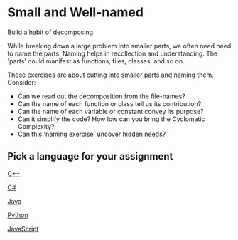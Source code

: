 # Small and Well-named

Build a habit of decomposing.

While breaking down a large problem into smaller parts,
we often need need to name the parts.
Naming helps in recollection and understanding.
The 'parts' could manifest as functions, files, classes, and so on.

These exercises are about cutting into smaller parts and naming them.
Consider:

- Can we read out the decomposition from the file-names?
- Can the name of each function or class tell us its contribution?
- Can the name of each variable or constant convey its purpose?
- Can it simplify the code? How low can you bring the Cyclomatic Complexity?
- Can this 'naming exercise' uncover hidden needs?

## Pick a language for your assignment

[C++](https://classroom.github.com/a/h_3jtyVY)

[C#](https://classroom.github.com/a/H6orV-Bh)

[Java](https://classroom.github.com/a/uTKxCLxF)

[Python](https://classroom.github.com/a/GZJXgTA3)

[JavaScript](https://classroom.github.com/a/H_055MwL)
